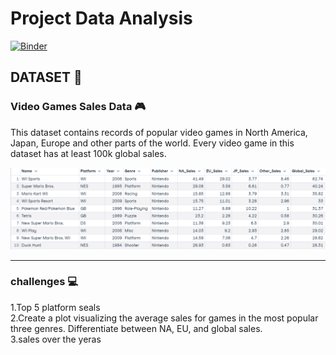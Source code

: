 # Project Data Analysis
[![Binder](https://mybinder.org/badge_logo.svg)](https://mybinder.org/v2/gh/seifeddineba/data_analysis/main)
## DATASET :file_folder:

### Video Games Sales Data :video_game:
This dataset contains records of popular video games in North America, Japan, Europe and other parts of the world. Every video game in this dataset has at least 100k global sales.

<img src="./img/Capture.PNG">

---------------------------------------------------

### challenges :computer:

1.Top 5 platform seals <br/>
2.Create a plot visualizing the average sales for games in the most popular three genres. Differentiate between NA, EU, and global sales.<br/>
3.sales over the yeras